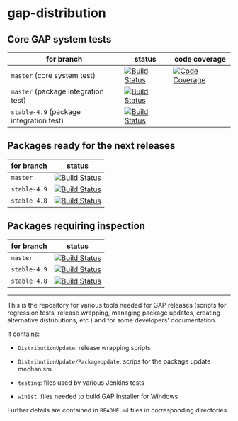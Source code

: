 # gap-distribution

## Core GAP system tests

| for branch | status | code coverage |
|------------|-------|---------------|
| `master` (core system test)  | [![Build Status](https://travis-ci.org/gap-system/gap.svg?branch=master)](https://travis-ci.org/gap-system/gap) |  [![Code Coverage](https://codecov.io/github/gap-system/gap/coverage.svg?branch=master&token=)](https://codecov.io/gh/gap-system/gap) |
| `master` (package integration test) | [![Build Status](https://travis-ci.org/gap-system/gap-docker-master-testsuite.svg?branch=master)](https://travis-ci.org/gap-system/gap-docker-master-testsuite) | |
| `stable-4.9` (package integration test) | [![Build Status](https://travis-ci.org/gap-system/gap-docker-stable-4.9-testsuite.svg?branch=master)](https://travis-ci.org/gap-system/gap-docker-stable-4.9-testsuite) | |

## Packages ready for the next releases
| for branch | status |
|-------|----|
| `master` | [![Build Status](https://travis-ci.org/gap-system/gap-docker-pkg-tests-master.svg?branch=master)](https://travis-ci.org/gap-system/gap-docker-pkg-tests-master) |
| `stable-4.9` | [![Build Status](https://travis-ci.org/gap-system/gap-docker-pkg-tests-stable-4.9.svg?branch=master)](https://travis-ci.org/gap-system/gap-docker-pkg-tests-stable-4.9) |
| `stable-4.8` | [![Build Status](https://travis-ci.org/gap-system/gap-docker-pkg-tests-stable.svg?branch=master)](https://travis-ci.org/gap-system/gap-docker-pkg-tests-stable) |

## Packages requiring inspection

| for branch | status |
|------------|--------|
| `master`   | [![Build Status](https://travis-ci.org/gap-system/gap-docker-pkg-tests-master-staging.svg?branch=master)](https://travis-ci.org/gap-system/gap-docker-pkg-tests-master-staging) |
| `stable-4.9` | [![Build Status](https://travis-ci.org/gap-system/gap-docker-pkg-tests-stable-4.9-staging.svg?branch=master)](https://travis-ci.org/gap-system/gap-docker-pkg-tests-stable-4.9-staging) |
| `stable-4.8` | [![Build Status](https://travis-ci.org/gap-system/gap-docker-pkg-tests-stable-staging.svg?branch=master)](https://travis-ci.org/gap-system/gap-docker-pkg-tests-stable-staging) |

---

This is the repository for various tools needed for GAP releases
(scripts for regression tests, release wrapping, managing package
updates, creating alternative distributions, etc.) and for some
developers' documentation.

It contains:

* `DistributionUpdate`: release wrapping scripts

* `DistributionUpdate/PackageUpdate`: scrips for the package update mechanism

* `testing`: files used by various Jenkins tests

* `winist`: files needed to build GAP Installer for Windows

Further details are contained in `README.md` files in corresponding directories.
